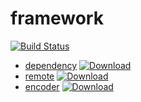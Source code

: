 # framework

[![Build Status](https://travis-ci.com/MechDancer/framework.svg?branch=master)](https://travis-ci.com/MechDancer/framework)

* [dependency](https://github.com/MechDancer/framework/tree/master/dependency) [ ![Download](https://api.bintray.com/packages/mechdancer/maven/dependency/images/download.svg) ](https://bintray.com/mechdancer/maven/dependency/_latestVersion) 
* [remote](https://github.com/MechDancer/framework/tree/master/remote) [![Download](https://api.bintray.com/packages/mechdancer/maven/remote/images/download.svg)](https://bintray.com/mechdancer/maven/remote/_latestVersion)
* [encoder](https://github.com/MechDancer/framework/tree/master/encoder) [ ![Download](https://api.bintray.com/packages/mechdancer/maven/encoder/images/download.svg) ](https://bintray.com/mechdancer/maven/encoder/_latestVersion)
